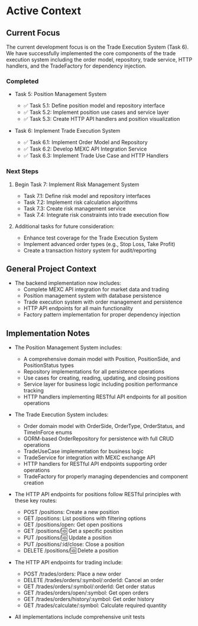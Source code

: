 # Active Context

## Current Focus

The current development focus is on the Trade Execution System (Task 6). We have successfully implemented the core components of the trade execution system including the order model, repository, trade service, HTTP handlers, and the TradeFactory for dependency injection.

### Completed
- Task 5: Position Management System
  - ✅ Task 5.1: Define position model and repository interface
  - ✅ Task 5.2: Implement position use cases and service layer
  - ✅ Task 5.3: Create HTTP API handlers and position visualization

- Task 6: Implement Trade Execution System
  - ✅ Task 6.1: Implement Order Model and Repository
  - ✅ Task 6.2: Develop MEXC API Integration Service
  - ✅ Task 6.3: Implement Trade Use Case and HTTP Handlers

### Next Steps

1. Begin Task 7: Implement Risk Management System
   - Task 7.1: Define risk model and repository interfaces
   - Task 7.2: Implement risk calculation algorithms
   - Task 7.3: Create risk management service
   - Task 7.4: Integrate risk constraints into trade execution flow

2. Additional tasks for future consideration:
   - Enhance test coverage for the Trade Execution System
   - Implement advanced order types (e.g., Stop Loss, Take Profit)
   - Create a transaction history system for audit/reporting

## General Project Context
- The backend implementation now includes:
  - Complete MEXC API integration for market data and trading
  - Position management system with database persistence
  - Trade execution system with order management and persistence
  - HTTP API endpoints for all main functionality
  - Factory pattern implementation for proper dependency injection

## Implementation Notes
- The Position Management System includes:
  - A comprehensive domain model with Position, PositionSide, and PositionStatus types
  - Repository implementations for all persistence operations
  - Use cases for creating, reading, updating, and closing positions
  - Service layer for business logic including position performance tracking
  - HTTP handlers implementing RESTful API endpoints for all position operations
  
- The Trade Execution System includes:
  - Order domain model with OrderSide, OrderType, OrderStatus, and TimeInForce enums
  - GORM-based OrderRepository for persistence with full CRUD operations
  - TradeUseCase implementation for business logic
  - TradeService for integration with MEXC exchange API
  - HTTP handlers for RESTful API endpoints supporting order operations
  - TradeFactory for properly managing dependencies and component creation

- The HTTP API endpoints for positions follow RESTful principles with these key routes:
  - POST /positions: Create a new position
  - GET /positions: List positions with filtering options
  - GET /positions/open: Get open positions
  - GET /positions/:id: Get a specific position
  - PUT /positions/:id: Update a position
  - PUT /positions/:id/close: Close a position
  - DELETE /positions/:id: Delete a position

- The HTTP API endpoints for trading include:
  - POST /trades/orders: Place a new order
  - DELETE /trades/orders/:symbol/:orderId: Cancel an order
  - GET /trades/orders/:symbol/:orderId: Get order status
  - GET /trades/orders/open/:symbol: Get open orders
  - GET /trades/orders/history/:symbol: Get order history
  - GET /trades/calculate/:symbol: Calculate required quantity

- All implementations include comprehensive unit tests
